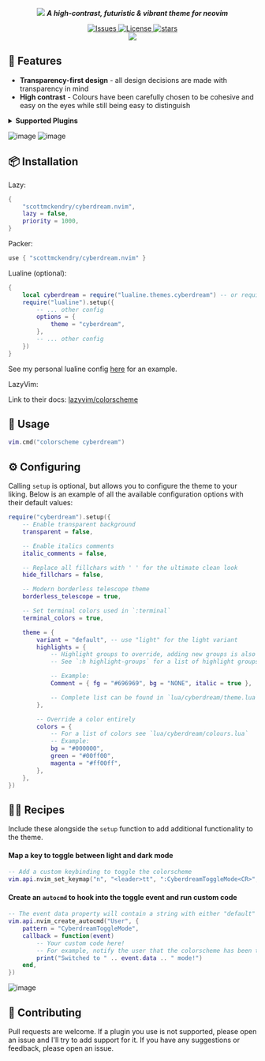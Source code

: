 <p align="center">
    <img src="https://github.com/scottmckendry/cyberdream.nvim/assets/39483124/e758f47a-32eb-4eac-a008-eb59272badef">
     <b><i>A high-contrast, futuristic & vibrant theme for neovim</i></b>
</p>

<p align="center">
    <a href="https://github.com/scottmckendry/cyberdream.nvim/issues">
        <img alt="Issues" src="https://img.shields.io/github/issues/scottmckendry/cyberdream.nvim?style=for-the-badge&logo=github&color=%23ffbd5e">
    </a>
    <a href="https://github.com/scottmckendry/cyberdream.nvim/blob/main/LICENSE">
        <img alt="License" src="https://img.shields.io/github/license/scottmckendry/cyberdream.nvim?style=for-the-badge&logo=github&color=%235ef1ff">
    </a>
    <a href="https://github.com/scottmckendry/cyberdream.nvim/stars">
        <img alt="stars" src="https://img.shields.io/github/stars/scottmckendry/cyberdream.nvim?style=for-the-badge&logo=github&color=%23bd5eff">
    </a>
    <br>
    <a href="https://dotfyle.com/plugins/scottmckendry/cyberdream.nvim">
     <img src="https://dotfyle.com/plugins/scottmckendry/cyberdream.nvim/shield?style=for-the-badge" />
    </a>
</p>

## 🚀 Features

- **Transparency-first design** - all design decisions are made with transparency in mind
- **High contrast** - Colours have been carefully chosen to be cohesive and easy on the eyes while still being easy to distinguish

<details>
    <summary><b>Supported Plugins</b></summary>
    <ul>
        <li><input type="checkbox" checked disabled><label for=""><a href="https://github.com/goolord/alpha-nvim"> alpha-nvim</a></label></li>
        <li><input type="checkbox" checked disabled><label for=""><a href="https://github.com/nvimdev/dashboard-nvim"> dashboard-nvim</a></label></li>
        <li><input type="checkbox" checked disabled><label for=""><a href="https://github.com/lewis6991/gitsigns.nvim"> gitsigns.nvim</a></label></li>
        <li><input type="checkbox" checked disabled><label for=""><a href="https://github.com/Zeioth/heirline-components.nvim"> heirline-components.nvim</a></label></li>
        <li><input type="checkbox" checked disabled><label for=""><a href="https://github.com/lukas-reineke/indent-blankline.nvim"> indent-blankline.nvim</a></label></li>
        <li><input type="checkbox" checked disabled><label for=""><a href="https://github.com/folke/lazy.nvim"> lazy.nvim</a></label></li>
        <li><input type="checkbox" checked disabled><label for=""><a href="https://github.com/ggandor/leap.nvim"> leap.nvim</a></label></li>
        <li><input type="checkbox" checked disabled><label for=""><a href="https://github.com/nvim-lualine/lualine.nvim"> lualine.nvim</a></label></li>
        <li><input type="checkbox" checked disabled><label for=""><a href="https://github.com/folke/noice.nvim"> noice.nvim</a></label></li>
        <li><input type="checkbox" checked disabled><label for=""><a href="https://github.com/hrsh7th/nvim-cmp"> nvim-cmp</a></label></li>
        <li><input type="checkbox" checked disabled><label for=""><a href="https://github.com/rcarriga/nvim-notify"> nvim-notify</a></label></li>
        <li><input type="checkbox" checked disabled><label for=""><a href="https://github.com/nvim-treesitter/nvim-treesitter"> nvim-treesitter</a></label></li>
        <li><input type="checkbox" checked disabled><label for=""><a href="https://github.com/nvim-treesitter/nvim-treesitter-context"> nvim-treesitter-context</a></label></li>
        <li><input type="checkbox" checked disabled><label for=""><a href="https://github.com/HiPhish/rainbow-delimiters.nvim"> rainbow-delimiters.nvim</a></label></li>
        <li><input type="checkbox" checked disabled><label for=""><a href="https://github.com/nvim-telescope/telescope.nvim"> telescope.nvim</a></label></li>
        <li><input type="checkbox" checked disabled><label for=""><a href="https://github.com/folke/which-key.nvim"> which-key.nvim</a></label></li>
    </ul>
</details>

![image](https://github.com/scottmckendry/cyberdream.nvim/assets/39483124/55ad863e-11e6-4539-bf67-118ea328fb5b)
![image](https://github.com/scottmckendry/cyberdream.nvim/assets/39483124/387a32f3-da38-4e96-b1e6-ea55591ec9ae)

## 📦 Installation

Lazy:

```lua
{
    "scottmckendry/cyberdream.nvim",
    lazy = false,
    priority = 1000,
}
```

Packer:

```lua
use { "scottmckendry/cyberdream.nvim" }
```

Lualine (optional):

```lua
{
    local cyberdream = require("lualine.themes.cyberdream") -- or require("lualine.themes.cyberdream-light") for the light variant
    require("lualine").setup({
        -- ... other config
        options = {
            theme = "cyberdream",
        },
        -- ... other config
    })
}
```

See my personal lualine config [here](https://github.com/scottmckendry/Windots/blob/main/nvim/lua/plugins/lualine.lua) for an example.

LazyVim:

Link to their docs: [lazyvim/colorscheme](http://www.lazyvim.org/plugins/colorscheme)

## 🎨 Usage

```lua
vim.cmd("colorscheme cyberdream")
```

## ⚙️ Configuring

Calling `setup` is optional, but allows you to configure the theme to your liking.
Below is an example of all the available configuration options with their default values:

```lua
require("cyberdream").setup({
    -- Enable transparent background
    transparent = false,

    -- Enable italics comments
    italic_comments = false,

    -- Replace all fillchars with ' ' for the ultimate clean look
    hide_fillchars = false,

    -- Modern borderless telescope theme
    borderless_telescope = true,

    -- Set terminal colors used in `:terminal`
    terminal_colors = true,

    theme = {
        variant = "default", -- use "light" for the light variant
        highlights = {
            -- Highlight groups to override, adding new groups is also possible
            -- See `:h highlight-groups` for a list of highlight groups or run `:hi` to see all groups and their current values

            -- Example:
            Comment = { fg = "#696969", bg = "NONE", italic = true },

            -- Complete list can be found in `lua/cyberdream/theme.lua`
        },

        -- Override a color entirely
        colors = {
            -- For a list of colors see `lua/cyberdream/colours.lua`
            -- Example:
            bg = "#000000",
            green = "#00ff00",
            magenta = "#ff00ff",
        },
    },
})
```

## 🧑‍🍳 Recipes

Include these alongside the `setup` function to add additional functionality to the theme.

#### Map a key to toggle between light and dark mode

```lua
-- Add a custom keybinding to toggle the colorscheme
vim.api.nvim_set_keymap("n", "<leader>tt", ":CyberdreamToggleMode<CR>", { noremap = true, silent = true })
```

#### Create an `autocmd` to hook into the toggle event and run custom code

```lua
-- The event data property will contain a string with either "default" or "light" respectively
vim.api.nvim_create_autocmd("User", {
    pattern = "CyberdreamToggleMode",
    callback = function(event)
        -- Your custom code here!
        -- For example, notify the user that the colorscheme has been toggled
        print("Switched to " .. event.data .. " mode!")
    end,
})
```

![image](https://github.com/scottmckendry/cyberdream.nvim/assets/39483124/c0188d60-d62b-4a15-965d-a19757c484e6)

## 🤝 Contributing

Pull requests are welcome. If a plugin you use is not supported, please open an issue and I'll try to add support for it. If you have any suggestions or feedback, please open an issue.

